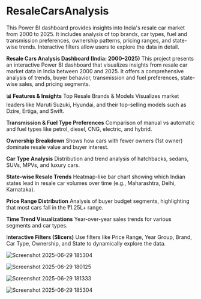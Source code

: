 # ResaleCarsAnalysis
This Power BI dashboard provides insights into India's resale car market from 2000 to 2025. It includes analysis of top brands, car types, fuel and transmission preferences, ownership patterns, pricing ranges, and state-wise trends. Interactive filters allow users to explore the data in detail.


**Resale Cars Analysis Dashboard (India: 2000–2025)**
This project presents an interactive Power BI dashboard that visualizes insights from resale car market data in India between 2000 and 2025. It offers a comprehensive analysis of trends, buyer behavior, transmission and fuel preferences, state-wise sales, and pricing segments.

**📊 Features & Insights**
Top Resale Brands & Models
Visualizes market leaders like Maruti Suzuki, Hyundai, and their top-selling models such as Dzire, Ertiga, and Swift.

**Transmission & Fuel Type Preferences**
Comparison of manual vs automatic and fuel types like petrol, diesel, CNG, electric, and hybrid.

**Ownership Breakdown**
Shows how cars with fewer owners (1st owner) dominate resale value and buyer interest.

**Car Type Analysis**
Distribution and trend analysis of hatchbacks, sedans, SUVs, MPVs, and luxury cars.

**State-wise Resale Trends**
Heatmap-like bar chart showing which Indian states lead in resale car volumes over time (e.g., Maharashtra, Delhi, Karnataka).

**Price Range Distribution**
Analysis of buyer budget segments, highlighting that most cars fall in the ₹1.25L+ range.

**Time Trend Visualizations**
Year-over-year sales trends for various segments and car types.

I**nteractive Filters (Slicers)**
Use filters like Price Range, Year Group, Brand, Car Type, Ownership, and State to dynamically explore the data.


![Screenshot 2025-06-29 185304](https://github.com/user-attachments/assets/3b13991a-2e48-44e9-8b59-5ba42c5b78e9)

![Screenshot 2025-06-29 180125](https://github.com/user-attachments/assets/31015e66-66f8-4029-bff6-4f29b3d18ae7)

![Screenshot 2025-06-29 181333](https://github.com/user-attachments/assets/aae8d8fd-991f-41c8-b834-25cf1338576f)

![Screenshot 2025-06-29 185304](https://github.com/user-attachments/assets/cf74d724-1d35-4d8e-8337-169e1db7fa57)



